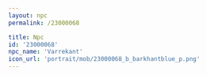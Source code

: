 ```yaml
---
layout: npc
permalink: /23000068

title: Npc
id: '23000068'
npc_name: 'Varrekant'
icon_url: 'portrait/mob/23000068_b_barkhantblue_p.png'
---
```

